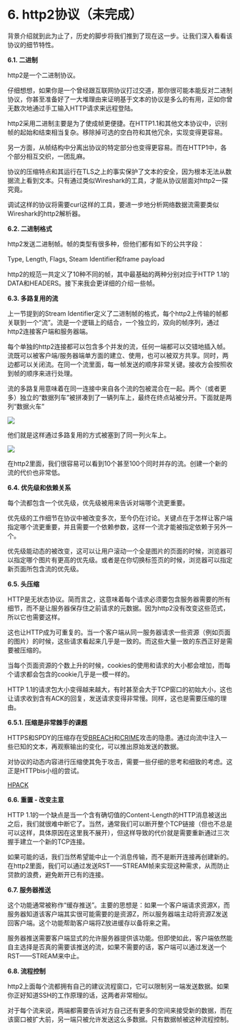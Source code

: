 # 6. http2协议（未完成）

背景介绍就到此为止了，历史的脚步将我们推到了现在这一步。让我们深入看看该协议的细节特性。

**6.1. 二进制**

http2是一个二进制协议。

仔细想想，如果你是一个曾经跟互联网协议打过交道，那你很可能本能反对二进制协议，你甚至准备好了一大堆理由来证明基于文本的协议是多么的有用，正如你曾无数次地通过手工输入HTTP请求来远程登陆。

http2采用二进制主要是为了使成帧更便捷。在HTTP1.1和其他文本协议中，识别帧的起始和结束相当复杂。移除掉可选的空白符和其他冗余，实现变得更容易。

另一方面，从帧结构中分离出协议的特定部分也变得更容易。而在HTTP1中，各个部分相互交织，一团乱麻。

协议的压缩特点和其运行在TLS之上的事实保护了文本的安全<!--diminish the value of text 不太清楚怎么翻译-->，因为根本无法从数据流上看到文本。只有通过类似Wireshark的工具，才能从协议层面对http2一探究竟。

调试这样的协议将需要curl这样的工具，要进一步地分析网络数据流需要类似Wireshark的http2解析器。

**6.2. 二进制格式**

http2发送二进制帧。帧的类型有很多种，但他们都有如下的公共字段：

Type, Length, Flags, Steam Identifier和frame payload

http2的规范一共定义了10种不同的帧，其中最基础的两种分别对应于HTTP 1.1的DATA和HEADERS。接下来我会更详细的介绍一些帧。

**6.3. 多路复用的流**

上一节提到的Stream Identifier定义了二进制帧的格式，每个http2上传输的帧都关联到一个“流”。流是一个逻辑上的结合，一个独立的，双向的帧序列，通过http2连接客户端和服务器端。

每个单独的http2连接都可以包含多个并发的流，任何一端都可以交错地插入帧。流既可以被客户端/服务器端单方面的建立、使用，也可以被双方共享。同时，两边都可以关闭流。在同一个流里面，每一帧发送的顺序非常关键。接收方会按照收到帧的顺序来进行处理。

流的多路复用意味着在同一连接中来自各个流的包被混合在一起。两个（或者更多）独立的“数据列车”被拼凑到了一辆列车上，最终在终点站被分开。下面就是两列“数据火车”

![][1]

他们就是这样通过多路复用的方式被塞到了同一列火车上。

![][2]

在http2里面，我们很容易可以看到10个甚至100个同时并存的流。创建一个新的流的代价也非常低。

**6.4. 优先级和依赖关系**

每个流都包含一个优先级，优先级被用来告诉对端哪个流更重要。

优先级的工作细节在协议中被改变多次，至今仍在讨论。关键点在于怎样让客户端指定哪个流更重要，并且需要一个依赖参数，这样一个流才能被指定依赖于另外一个。

优先级能动态的被改变，这可以让用户滚动一个全是图片的页面的时候，浏览器可以指定哪个图片有更高的优先级。或者是在你切换标签页的时候，浏览器可以指定新页面所包含流的优先级。

**6.5. 头压缩**

HTTP是无状态协议。简而言之，这意味着每个请求必须要包含服务器需要的所有细节，而不是让服务器保存住之前请求的元数据。因为http2没有改变这些范式，所以它也需要这样。

这也让HTTP成为可重复的。当一个客户端从同一服务器请求一些资源（例如页面的图片）的时候，这些请求看起来几乎是一致的。而这些大量一致的东西正好是需要被压缩的。

当每个页面资源的个数上升的时候，cookies的使用和请求的大小都会增加，而每个请求都会包含的cookie几乎是一模一样的。

HTTP 1.1的请求包大小变得越来越大，有时甚至会大于TCP窗口的初始大小，这也让请求收到含有ACK的回复，发送请求变得非常慢<!--这句需要review-->。同样，这也是需要压缩的理由。

**6.5.1. 压缩是非常棘手的课题**

HTTPS和SPDY的压缩存在受[BREACH](http://en.wikipedia.org/wiki/BREACH_%28security_exploit%29)和[CRIME](http://en.wikipedia.org/wiki/CRIME)攻击的隐患。通过向流中注入一些已知的文本，再观察输出的变化，可以推出原始发送的数据。

对协议的动态内容进行压缩使其免于攻击，需要一些仔细的思考和细致的考虑。这正是HTTPbis小组的尝试。

<!--以下待补-->
[HPACK][2]

**6.6. 重置 - 改变主意**

HTTP 1.1的一个缺点是当一个含有确切值的Content-Length的HTTP消息被送出之后，我们就很难中断它了。当然，通常我们可以断开整个TCP链接（但也不总是可以这样，具体原因在这里我不展开），但这样导致的代价就是需要重新通过三次握手建立一个新的TCP连接。

如果可能的话，我们当然希望能中止一个消息传输，而不是断开连接再创建新的。在http2里面，我们可以通过发送RST——STREAM帧来实现这种需求，从而防止贷款的浪费，避免断开已有的连接。

**6.7. 服务器推送**

这个功能通常被称作“缓存推送”。主要的思想是：如果一个客户端请求资源X，而服务器知道该客户端其实很可能需要的是资源Z，所以服务器端主动将资源Z发送回客户端。这个功能帮助客户端将Z放进缓存以备将来之需。

服务器推送需要客户端显式的允许服务器提供该功能。但即使如此，客户端依然能自主选择是否真的需要该推送的流，如果不需要的话，客户端可以通过发送一个RST——STREAM来中止。

**6.8. 流程控制**

http2上面每个流都拥有自己的建议流程窗口，它可以限制另一端发送数据。如果你正好知道SSH的工作原理的话，这两者非常相似。

对于每个流来说，两端都需要告诉对方自己还有更多的空间来接受新的数据，而在该窗口被扩大前，另一端只被允许发送这么多数据。只有数据帧被这种流程控制。


[1]: ./imgs/multiplexing_2.png
[2]: http://tools.ietf.org/html/draft-ietf-httpbis-header-compression-12
